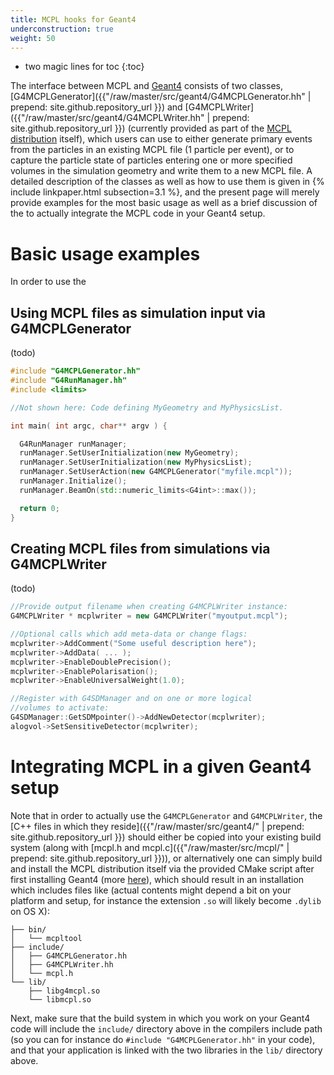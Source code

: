 ```yaml
---
title: MCPL hooks for Geant4
underconstruction: true
weight: 50
---
```


- two magic lines for toc
{:toc}

The interface between MCPL and [Geant4](http://geant4.cern.ch/) consists of two classes, [G4MCPLGenerator]({{"/raw/master/src/geant4/G4MCPLGenerator.hh" | prepend: site.github.repository_url }}) and [G4MCPLWriter]({{"/raw/master/src/geant4/G4MCPLWriter.hh" | prepend: site.github.repository_url }}) (currently provided as part of the [MCPL distribution](LOCAL:get) itself), which users can use to either generate primary events from the particles in an existing MCPL file (1 particle per event), or to capture the particle state of particles entering one or more specified volumes in the simulation geometry and write them to a new MCPL file. A detailed description of the classes as well as how to use them is given in {% include linkpaper.html subsection=3.1 %}, and the present page will merely provide examples for the most basic usage as well as a brief discussion of the to actually integrate the MCPL code in your Geant4 setup.

# Basic usage examples

In order to use the 

## Using MCPL files as simulation input via G4MCPLGenerator

(todo)

```c++
#include "G4MCPLGenerator.hh"
#include "G4RunManager.hh"
#include <limits>

//Not shown here: Code defining MyGeometry and MyPhysicsList.

int main( int argc, char** argv ) {

  G4RunManager runManager;
  runManager.SetUserInitialization(new MyGeometry);
  runManager.SetUserInitialization(new MyPhysicsList);
  runManager.SetUserAction(new G4MCPLGenerator("myfile.mcpl"));
  runManager.Initialize();
  runManager.BeamOn(std::numeric_limits<G4int>::max());

  return 0;
}
```

## Creating MCPL files from simulations via G4MCPLWriter

(todo)

```c++
//Provide output filename when creating G4MCPLWriter instance:
G4MCPLWriter * mcplwriter = new G4MCPLWriter("myoutput.mcpl");

//Optional calls which add meta-data or change flags:
mcplwriter->AddComment("Some useful description here");
mcplwriter->AddData( ... );
mcplwriter->EnableDoublePrecision();
mcplwriter->EnablePolarisation();
mcplwriter->EnableUniversalWeight(1.0);

//Register with G4SDManager and on one or more logical
//volumes to activate:
G4SDManager::GetSDMpointer()->AddNewDetector(mcplwriter);
alogvol->SetSensitiveDetector(mcplwriter);
```

# Integrating MCPL in a given Geant4 setup

Note that in order to actually use the `G4MCPLGenerator` and `G4MCPLWriter`, the [C++ files in which they reside]({{"/raw/master/src/geant4/" | prepend: site.github.repository_url }}) should either be copied into your existing build system (along with [mcpl.h and mcpl.c]({{"/raw/master/src/mcpl/" | prepend: site.github.repository_url }})), or alternatively one can simply build and install the MCPL distribution itself via the provided CMake script after first installing Geant4 (more [here](LOCAL:get)), which should result in an installation which includes files like (actual contents might depend a bit on your platform and setup, for instance the extension `.so` will likely become `.dylib` on OS X):

```
├── bin/
│   └── mcpltool
├── include/
│   ├── G4MCPLGenerator.hh
│   ├── G4MCPLWriter.hh
│   └── mcpl.h
└── lib/
    ├── libg4mcpl.so
    └── libmcpl.so
```

Next, make sure that the build system in which you work on your Geant4 code will include the `include/` directory above in the compilers include path (so you can for instance do `#include "G4MCPLGenerator.hh"` in your code), and that your application is linked with the two libraries in the `lib/` directory above.
